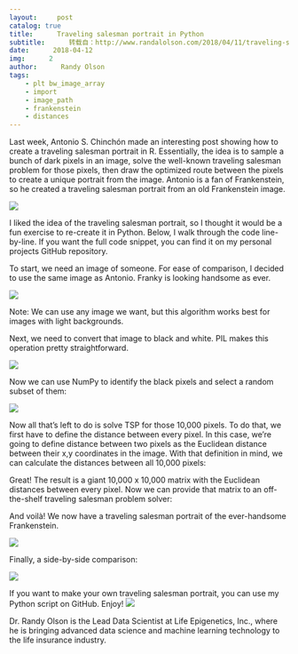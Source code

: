 ```yaml
---
layout:     post
catalog: true
title:      Traveling salesman portrait in Python
subtitle:      转载自：http://www.randalolson.com/2018/04/11/traveling-salesman-portrait-in-python/
date:      2018-04-12
img:      2
author:      Randy Olson
tags:
    - plt bw_image_array
    - import
    - image_path
    - frankenstein
    - distances
---
```


Last week, Antonio S. Chinchón made an interesting post showing how to create a traveling salesman portrait in R. Essentially, the idea is to sample a bunch of dark pixels in an image, solve the well-known traveling salesman problem for those pixels, then draw the optimized route between the pixels to create a unique portrait from the image. Antonio is a fan of Frankenstein, so he created a traveling salesman portrait from an old Frankenstein image.

![](https://i1.wp.com/fronkonstin.com/wp-content/uploads/2018/04/frankyTSP.png)


I liked the idea of the traveling salesman portrait, so I thought it would be a fun exercise to re-create it in Python. Below, I walk through the code line-by-line. If you want the full code snippet, you can find it on my personal projects GitHub repository.

To start, we need an image of someone. For ease of comparison, I decided to use the same image as Antonio. Franky is looking handsome as ever.

![](http://ereaderbackgrounds.com/movies/bw/Frankenstein.jpg)


Note: We can use any image we want, but this algorithm works best for images with light backgrounds.

Next, we need to convert that image to black and white. PIL makes this operation pretty straightforward.

![](http://www.randalolson.com/wp-content/uploads/frankenstein-bw.png)


Now we can use NumPy to identify the black pixels and select a random subset of them:

![](http://www.randalolson.com/wp-content/uploads/frankenstein-dots.png)


Now all that’s left to do is solve TSP for those 10,000 pixels. To do that, we first have to define the distance between every pixel. In this case, we’re going to define distance between two pixels as the Euclidean distance between their x,y coordinates in the image. With that definition in mind, we can calculate the distances between all 10,000 pixels:

Great! The result is a giant 10,000 x 10,000 matrix with the Euclidean distances between every pixel. Now we can provide that matrix to an off-the-shelf traveling salesman problem solver:

And voilà! We now have a traveling salesman portrait of the ever-handsome Frankenstein.

![](http://www.randalolson.com/wp-content/uploads/frankenstein-tsp.png)


Finally, a side-by-side comparison:

![](http://www.randalolson.com/wp-content/uploads/frankenstein-tsp-combo.png)


If you want to make your own traveling salesman portrait, you can use my Python script on GitHub. Enjoy!
![](http://2.gravatar.com/avatar/bc264e8b1145c5291892c01cc9174db7?s=80&r=pg)


Dr. Randy Olson is the Lead Data Scientist at Life Epigenetics, Inc., where he is bringing advanced data science and machine learning technology to the life insurance industry.
